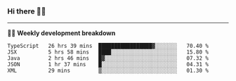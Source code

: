 ### Hi there 👋🏻

---

<!-- 📊 -->
🧑‍💻 **Weekly development breakdown**
<!--START_SECTION:waka-->
```text
TypeScript   26 hrs 39 mins  █████████████████▓░░░░░░░   70.40 % 
JSX          5 hrs 58 mins   ████░░░░░░░░░░░░░░░░░░░░░   15.80 % 
Java         2 hrs 46 mins   █▓░░░░░░░░░░░░░░░░░░░░░░░   07.32 % 
JSON         1 hr 37 mins    █░░░░░░░░░░░░░░░░░░░░░░░░   04.31 % 
XML          29 mins         ▒░░░░░░░░░░░░░░░░░░░░░░░░   01.30 % 
```
<!--END_SECTION:waka-->
